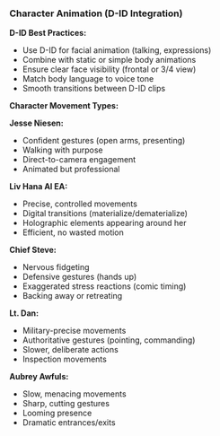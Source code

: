 ### Character Animation (D-ID Integration)

**D-ID Best Practices:**

- Use D-ID for facial animation (talking, expressions)
- Combine with static or simple body animations
- Ensure clear face visibility (frontal or 3/4 view)
- Match body language to voice tone
- Smooth transitions between D-ID clips

**Character Movement Types:**

**Jesse Niesen:**

- Confident gestures (open arms, presenting)
- Walking with purpose
- Direct-to-camera engagement
- Animated but professional

**Liv Hana AI EA:**

- Precise, controlled movements
- Digital transitions (materialize/dematerialize)
- Holographic elements appearing around her
- Efficient, no wasted motion

**Chief Steve:**

- Nervous fidgeting
- Defensive gestures (hands up)
- Exaggerated stress reactions (comic timing)
- Backing away or retreating

**Lt. Dan:**

- Military-precise movements
- Authoritative gestures (pointing, commanding)
- Slower, deliberate actions
- Inspection movements

**Aubrey Awfuls:**

- Slow, menacing movements
- Sharp, cutting gestures
- Looming presence
- Dramatic entrances/exits
